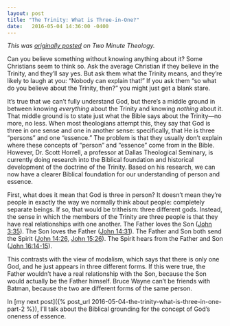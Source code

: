 ```yaml
---
layout: post
title: "The Trinity: What is Three-in-One?"
date:   2016-05-04 14:36:00 -0400
---
```


*This was [originally posted](http://twominutetheology.com/the-trinity-what-is-three-in-one/) on Two Minute Theology.*

Can you believe something without knowing anything about it? Some Christians seem to think so. Ask the average Christian if they believe in the Trinity, and they’ll say yes. But ask them what the Trinity means, and they’re likely to laugh at you: “Nobody can explain that!” If you ask them “so what do you believe about the Trinity, then?” you might just get a blank stare.

It’s true that we can’t fully understand God, but there’s a middle ground in between knowing *everything* about the Trinity and knowing *nothing* about it. That middle ground is to state just what the Bible says about the Trinity—no more, no less. When most theologians attempt this, they say that God is three in one sense and one in another sense: specifically, that He is three “persons” and one “essence.” The problem is that they usually don’t explain where these concepts of “person” and “essence” come from in the Bible. However, Dr. Scott Horrell, a professor at Dallas Theological Seminary, is currently doing research into the Biblical foundation and historical development of the doctrine of the Trinity. Based on his research, we can now have a clearer Biblical foundation for our understanding of person and essence.

First, what does it mean that God is three in person? It doesn’t mean they’re people in exactly the way we normally think about people: completely separate beings. If so, that would be tritheism: three different gods. Instead, the sense in which the members of the Trinity are three people is that they have real relationships with one another. The Father loves the Son ([John 3:35](http://www.esvbible.org/search/John%203.35/)). The Son loves the Father ([John 14:31](http://www.esvbible.org/search/John%2014.31/)). The Father and Son both send the Spirit ([John 14:26](http://www.esvbible.org/search/John%2014.26/), [John 15:26](http://www.esvbible.org/search/John%2015.26/)). The Spirit hears from the Father and Son ([John 16:14-15](http://www.esvbible.org/search/John%2016.14-15/)).

This contrasts with the view of modalism, which says that there is only one God, and he just appears in three different forms. If this were true, the Father wouldn’t have a real relationship with the Son, because the Son would actually be the Father himself. Bruce Wayne can’t be friends with Batman, because the two are different forms of the same person.

In [my next post]({% post_url 2016-05-04-the-trinity-what-is-three-in-one-part-2 %}), I’ll talk about the Biblical grounding for the concept of God’s oneness of essence.
